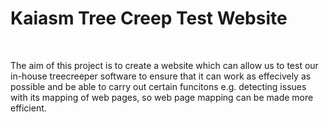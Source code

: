 <h1>Kaiasm Tree Creep Test Website</h1>
<br>
<p>The aim of this project is to create a website which can allow us to test our in-house treecreeper software to ensure that it can work as effecively as possible and be able to carry out certain funcitons e.g. detecting issues with its mapping of web pages, so web page mapping can be made more efficient.</p>
